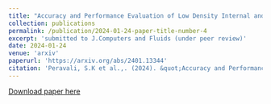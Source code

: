 ```yaml
---
title: "Accuracy and Performance Evaluation of Low Density Internal and External Flows using CFD and DSMC"
collection: publications
permalink: /publication/2024-01-24-paper-title-number-4
excerpt: 'submitted to J.Computers and Fluids (under peer review)'
date: 2024-01-24
venue: 'arxiv'
paperurl: 'https://arxiv.org/abs/2401.13344'
citation: 'Peravali, S.K et al.,. (2024). &quot;Accuracy and Performance Evaluation of Low Density Internal and External Flows using CFD and DSMC. &quot; January, 2024.'
---
```


[Download paper here](https://doi.org/10.48550/arXiv.2401.13344)

